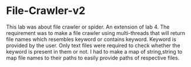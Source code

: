 # File-Crawler-v2
This lab was about file crawler or spider. An extension of lab 4.
The requirement was to make a file crawler using multi-threads that will return file names which resembles keyword or contains keyword.
Keyword is provided by the user. Only text files were required to check whether the keyword is present in them or not.
I had to make a map of string,string to map file names to their paths to easily provide paths of respective files. 
